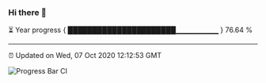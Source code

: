 ### Hi there 👋

⏳ Year progress { ██████████████████████▁▁▁▁▁▁▁▁ } 76.64 %

---

⏰ Updated on Wed, 07 Oct 2020 12:12:53 GMT

![Progress Bar CI](https://github.com/liununu/liununu/workflows/Progress%20Bar%20CI/badge.svg)
